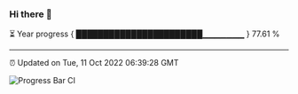### Hi there 👋

⏳ Year progress { ███████████████████████▁▁▁▁▁▁▁ } 77.61 %

---

⏰ Updated on Tue, 11 Oct 2022 06:39:28 GMT

![Progress Bar CI](https://github.com/liununu/liununu/workflows/Progress%20Bar%20CI/badge.svg)
